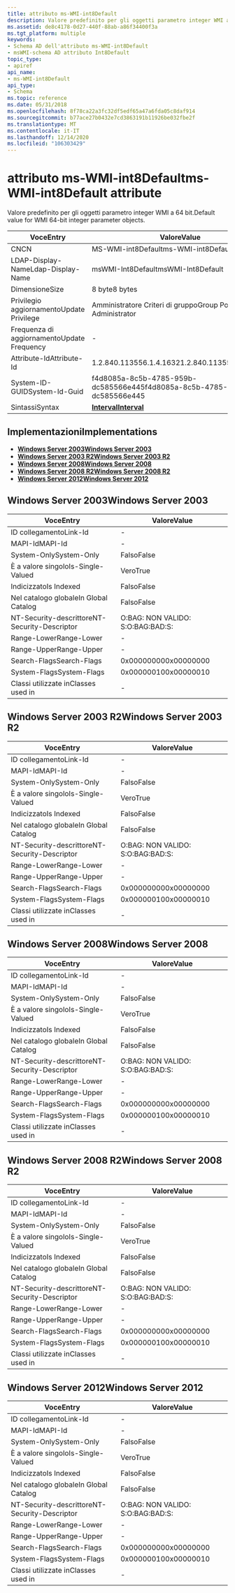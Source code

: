 ```yaml
---
title: attributo ms-WMI-int8Default
description: Valore predefinito per gli oggetti parametro integer WMI a 64 bit.
ms.assetid: de8c4178-0d27-440f-88ab-a86f34400f3a
ms.tgt_platform: multiple
keywords:
- Schema AD dell'attributo ms-WMI-int8Default
- msWMI-schema AD attributo Int8Default
topic_type:
- apiref
api_name:
- ms-WMI-int8Default
api_type:
- Schema
ms.topic: reference
ms.date: 05/31/2018
ms.openlocfilehash: 8f78ca22a3fc32df5edf65a47a6fda05c8daf914
ms.sourcegitcommit: b77ace27b0432e7cd3863191b11926be032fbe2f
ms.translationtype: MT
ms.contentlocale: it-IT
ms.lasthandoff: 12/14/2020
ms.locfileid: "106303429"
---
```

# <a name="ms-wmi-int8default-attribute"></a><span data-ttu-id="af508-105">attributo ms-WMI-int8Default</span><span class="sxs-lookup"><span data-stu-id="af508-105">ms-WMI-int8Default attribute</span></span>

<span data-ttu-id="af508-106">Valore predefinito per gli oggetti parametro integer WMI a 64 bit.</span><span class="sxs-lookup"><span data-stu-id="af508-106">Default value for WMI 64-bit integer parameter objects.</span></span>



| <span data-ttu-id="af508-107">Voce</span><span class="sxs-lookup"><span data-stu-id="af508-107">Entry</span></span> | <span data-ttu-id="af508-108">Valore</span><span class="sxs-lookup"><span data-stu-id="af508-108">Value</span></span> |
|-------------------|--------------------------------------|
| <span data-ttu-id="af508-109">CN</span><span class="sxs-lookup"><span data-stu-id="af508-109">CN</span></span>                | <span data-ttu-id="af508-110">MS-WMI-int8Default</span><span class="sxs-lookup"><span data-stu-id="af508-110">ms-WMI-int8Default</span></span>                   |
| <span data-ttu-id="af508-111">LDAP-Display-Name</span><span class="sxs-lookup"><span data-stu-id="af508-111">Ldap-Display-Name</span></span> | <span data-ttu-id="af508-112">msWMI-Int8Default</span><span class="sxs-lookup"><span data-stu-id="af508-112">msWMI-Int8Default</span></span>                    |
| <span data-ttu-id="af508-113">Dimensione</span><span class="sxs-lookup"><span data-stu-id="af508-113">Size</span></span>              | <span data-ttu-id="af508-114">8 byte</span><span class="sxs-lookup"><span data-stu-id="af508-114">8 bytes</span></span>                              |
| <span data-ttu-id="af508-115">Privilegio aggiornamento</span><span class="sxs-lookup"><span data-stu-id="af508-115">Update Privilege</span></span>  | <span data-ttu-id="af508-116">Amministratore Criteri di gruppo</span><span class="sxs-lookup"><span data-stu-id="af508-116">Group Policy Administrator</span></span>           |
| <span data-ttu-id="af508-117">Frequenza di aggiornamento</span><span class="sxs-lookup"><span data-stu-id="af508-117">Update Frequency</span></span>  | \-                                   |
| <span data-ttu-id="af508-118">Attribute-Id</span><span class="sxs-lookup"><span data-stu-id="af508-118">Attribute-Id</span></span>      | <span data-ttu-id="af508-119">1.2.840.113556.1.4.1632</span><span class="sxs-lookup"><span data-stu-id="af508-119">1.2.840.113556.1.4.1632</span></span>              |
| <span data-ttu-id="af508-120">System-ID-GUID</span><span class="sxs-lookup"><span data-stu-id="af508-120">System-Id-Guid</span></span>    | <span data-ttu-id="af508-121">f4d8085a-8c5b-4785-959b-dc585566e445</span><span class="sxs-lookup"><span data-stu-id="af508-121">f4d8085a-8c5b-4785-959b-dc585566e445</span></span> |
| <span data-ttu-id="af508-122">Sintassi</span><span class="sxs-lookup"><span data-stu-id="af508-122">Syntax</span></span>            | [<span data-ttu-id="af508-123">**Interval**</span><span class="sxs-lookup"><span data-stu-id="af508-123">**Interval**</span></span>](s-interval.md)       |



## <a name="implementations"></a><span data-ttu-id="af508-124">Implementazioni</span><span class="sxs-lookup"><span data-stu-id="af508-124">Implementations</span></span>

-   [<span data-ttu-id="af508-125">**Windows Server 2003**</span><span class="sxs-lookup"><span data-stu-id="af508-125">**Windows Server 2003**</span></span>](#windows-server-2003)
-   [<span data-ttu-id="af508-126">**Windows Server 2003 R2**</span><span class="sxs-lookup"><span data-stu-id="af508-126">**Windows Server 2003 R2**</span></span>](#windows-server-2003-r2)
-   [<span data-ttu-id="af508-127">**Windows Server 2008**</span><span class="sxs-lookup"><span data-stu-id="af508-127">**Windows Server 2008**</span></span>](#windows-server-2008)
-   [<span data-ttu-id="af508-128">**Windows Server 2008 R2**</span><span class="sxs-lookup"><span data-stu-id="af508-128">**Windows Server 2008 R2**</span></span>](#windows-server-2008-r2)
-   [<span data-ttu-id="af508-129">**Windows Server 2012**</span><span class="sxs-lookup"><span data-stu-id="af508-129">**Windows Server 2012**</span></span>](#windows-server-2012)

## <a name="windows-server-2003"></a><span data-ttu-id="af508-130">Windows Server 2003</span><span class="sxs-lookup"><span data-stu-id="af508-130">Windows Server 2003</span></span>



| <span data-ttu-id="af508-131">Voce</span><span class="sxs-lookup"><span data-stu-id="af508-131">Entry</span></span> | <span data-ttu-id="af508-132">Valore</span><span class="sxs-lookup"><span data-stu-id="af508-132">Value</span></span> |
|------------------------|--------------|
| <span data-ttu-id="af508-133">ID collegamento</span><span class="sxs-lookup"><span data-stu-id="af508-133">Link-Id</span></span>                | \-           |
| <span data-ttu-id="af508-134">MAPI-Id</span><span class="sxs-lookup"><span data-stu-id="af508-134">MAPI-Id</span></span>                | \-           |
| <span data-ttu-id="af508-135">System-Only</span><span class="sxs-lookup"><span data-stu-id="af508-135">System-Only</span></span>            | <span data-ttu-id="af508-136">Falso</span><span class="sxs-lookup"><span data-stu-id="af508-136">False</span></span>        |
| <span data-ttu-id="af508-137">È a valore singolo</span><span class="sxs-lookup"><span data-stu-id="af508-137">Is-Single-Valued</span></span>       | <span data-ttu-id="af508-138">Vero</span><span class="sxs-lookup"><span data-stu-id="af508-138">True</span></span>         |
| <span data-ttu-id="af508-139">Indicizzato</span><span class="sxs-lookup"><span data-stu-id="af508-139">Is Indexed</span></span>             | <span data-ttu-id="af508-140">Falso</span><span class="sxs-lookup"><span data-stu-id="af508-140">False</span></span>        |
| <span data-ttu-id="af508-141">Nel catalogo globale</span><span class="sxs-lookup"><span data-stu-id="af508-141">In Global Catalog</span></span>      | <span data-ttu-id="af508-142">Falso</span><span class="sxs-lookup"><span data-stu-id="af508-142">False</span></span>        |
| <span data-ttu-id="af508-143">NT-Security-descrittore</span><span class="sxs-lookup"><span data-stu-id="af508-143">NT-Security-Descriptor</span></span> | <span data-ttu-id="af508-144">O:BAG: NON VALIDO: S:</span><span class="sxs-lookup"><span data-stu-id="af508-144">O:BAG:BAD:S:</span></span> |
| <span data-ttu-id="af508-145">Range-Lower</span><span class="sxs-lookup"><span data-stu-id="af508-145">Range-Lower</span></span>            | \-           |
| <span data-ttu-id="af508-146">Range-Upper</span><span class="sxs-lookup"><span data-stu-id="af508-146">Range-Upper</span></span>            | \-           |
| <span data-ttu-id="af508-147">Search-Flags</span><span class="sxs-lookup"><span data-stu-id="af508-147">Search-Flags</span></span>           | <span data-ttu-id="af508-148">0x00000000</span><span class="sxs-lookup"><span data-stu-id="af508-148">0x00000000</span></span>   |
| <span data-ttu-id="af508-149">System-Flags</span><span class="sxs-lookup"><span data-stu-id="af508-149">System-Flags</span></span>           | <span data-ttu-id="af508-150">0x00000010</span><span class="sxs-lookup"><span data-stu-id="af508-150">0x00000010</span></span>   |
| <span data-ttu-id="af508-151">Classi utilizzate in</span><span class="sxs-lookup"><span data-stu-id="af508-151">Classes used in</span></span>        | \-           |



## <a name="windows-server-2003-r2"></a><span data-ttu-id="af508-152">Windows Server 2003 R2</span><span class="sxs-lookup"><span data-stu-id="af508-152">Windows Server 2003 R2</span></span>



| <span data-ttu-id="af508-153">Voce</span><span class="sxs-lookup"><span data-stu-id="af508-153">Entry</span></span> | <span data-ttu-id="af508-154">Valore</span><span class="sxs-lookup"><span data-stu-id="af508-154">Value</span></span> |
|------------------------|--------------|
| <span data-ttu-id="af508-155">ID collegamento</span><span class="sxs-lookup"><span data-stu-id="af508-155">Link-Id</span></span>                | \-           |
| <span data-ttu-id="af508-156">MAPI-Id</span><span class="sxs-lookup"><span data-stu-id="af508-156">MAPI-Id</span></span>                | \-           |
| <span data-ttu-id="af508-157">System-Only</span><span class="sxs-lookup"><span data-stu-id="af508-157">System-Only</span></span>            | <span data-ttu-id="af508-158">Falso</span><span class="sxs-lookup"><span data-stu-id="af508-158">False</span></span>        |
| <span data-ttu-id="af508-159">È a valore singolo</span><span class="sxs-lookup"><span data-stu-id="af508-159">Is-Single-Valued</span></span>       | <span data-ttu-id="af508-160">Vero</span><span class="sxs-lookup"><span data-stu-id="af508-160">True</span></span>         |
| <span data-ttu-id="af508-161">Indicizzato</span><span class="sxs-lookup"><span data-stu-id="af508-161">Is Indexed</span></span>             | <span data-ttu-id="af508-162">Falso</span><span class="sxs-lookup"><span data-stu-id="af508-162">False</span></span>        |
| <span data-ttu-id="af508-163">Nel catalogo globale</span><span class="sxs-lookup"><span data-stu-id="af508-163">In Global Catalog</span></span>      | <span data-ttu-id="af508-164">Falso</span><span class="sxs-lookup"><span data-stu-id="af508-164">False</span></span>        |
| <span data-ttu-id="af508-165">NT-Security-descrittore</span><span class="sxs-lookup"><span data-stu-id="af508-165">NT-Security-Descriptor</span></span> | <span data-ttu-id="af508-166">O:BAG: NON VALIDO: S:</span><span class="sxs-lookup"><span data-stu-id="af508-166">O:BAG:BAD:S:</span></span> |
| <span data-ttu-id="af508-167">Range-Lower</span><span class="sxs-lookup"><span data-stu-id="af508-167">Range-Lower</span></span>            | \-           |
| <span data-ttu-id="af508-168">Range-Upper</span><span class="sxs-lookup"><span data-stu-id="af508-168">Range-Upper</span></span>            | \-           |
| <span data-ttu-id="af508-169">Search-Flags</span><span class="sxs-lookup"><span data-stu-id="af508-169">Search-Flags</span></span>           | <span data-ttu-id="af508-170">0x00000000</span><span class="sxs-lookup"><span data-stu-id="af508-170">0x00000000</span></span>   |
| <span data-ttu-id="af508-171">System-Flags</span><span class="sxs-lookup"><span data-stu-id="af508-171">System-Flags</span></span>           | <span data-ttu-id="af508-172">0x00000010</span><span class="sxs-lookup"><span data-stu-id="af508-172">0x00000010</span></span>   |
| <span data-ttu-id="af508-173">Classi utilizzate in</span><span class="sxs-lookup"><span data-stu-id="af508-173">Classes used in</span></span>        | \-           |



## <a name="windows-server-2008"></a><span data-ttu-id="af508-174">Windows Server 2008</span><span class="sxs-lookup"><span data-stu-id="af508-174">Windows Server 2008</span></span>



| <span data-ttu-id="af508-175">Voce</span><span class="sxs-lookup"><span data-stu-id="af508-175">Entry</span></span> | <span data-ttu-id="af508-176">Valore</span><span class="sxs-lookup"><span data-stu-id="af508-176">Value</span></span> |
|------------------------|--------------|
| <span data-ttu-id="af508-177">ID collegamento</span><span class="sxs-lookup"><span data-stu-id="af508-177">Link-Id</span></span>                | \-           |
| <span data-ttu-id="af508-178">MAPI-Id</span><span class="sxs-lookup"><span data-stu-id="af508-178">MAPI-Id</span></span>                | \-           |
| <span data-ttu-id="af508-179">System-Only</span><span class="sxs-lookup"><span data-stu-id="af508-179">System-Only</span></span>            | <span data-ttu-id="af508-180">Falso</span><span class="sxs-lookup"><span data-stu-id="af508-180">False</span></span>        |
| <span data-ttu-id="af508-181">È a valore singolo</span><span class="sxs-lookup"><span data-stu-id="af508-181">Is-Single-Valued</span></span>       | <span data-ttu-id="af508-182">Vero</span><span class="sxs-lookup"><span data-stu-id="af508-182">True</span></span>         |
| <span data-ttu-id="af508-183">Indicizzato</span><span class="sxs-lookup"><span data-stu-id="af508-183">Is Indexed</span></span>             | <span data-ttu-id="af508-184">Falso</span><span class="sxs-lookup"><span data-stu-id="af508-184">False</span></span>        |
| <span data-ttu-id="af508-185">Nel catalogo globale</span><span class="sxs-lookup"><span data-stu-id="af508-185">In Global Catalog</span></span>      | <span data-ttu-id="af508-186">Falso</span><span class="sxs-lookup"><span data-stu-id="af508-186">False</span></span>        |
| <span data-ttu-id="af508-187">NT-Security-descrittore</span><span class="sxs-lookup"><span data-stu-id="af508-187">NT-Security-Descriptor</span></span> | <span data-ttu-id="af508-188">O:BAG: NON VALIDO: S:</span><span class="sxs-lookup"><span data-stu-id="af508-188">O:BAG:BAD:S:</span></span> |
| <span data-ttu-id="af508-189">Range-Lower</span><span class="sxs-lookup"><span data-stu-id="af508-189">Range-Lower</span></span>            | \-           |
| <span data-ttu-id="af508-190">Range-Upper</span><span class="sxs-lookup"><span data-stu-id="af508-190">Range-Upper</span></span>            | \-           |
| <span data-ttu-id="af508-191">Search-Flags</span><span class="sxs-lookup"><span data-stu-id="af508-191">Search-Flags</span></span>           | <span data-ttu-id="af508-192">0x00000000</span><span class="sxs-lookup"><span data-stu-id="af508-192">0x00000000</span></span>   |
| <span data-ttu-id="af508-193">System-Flags</span><span class="sxs-lookup"><span data-stu-id="af508-193">System-Flags</span></span>           | <span data-ttu-id="af508-194">0x00000010</span><span class="sxs-lookup"><span data-stu-id="af508-194">0x00000010</span></span>   |
| <span data-ttu-id="af508-195">Classi utilizzate in</span><span class="sxs-lookup"><span data-stu-id="af508-195">Classes used in</span></span>        | \-           |



## <a name="windows-server-2008-r2"></a><span data-ttu-id="af508-196">Windows Server 2008 R2</span><span class="sxs-lookup"><span data-stu-id="af508-196">Windows Server 2008 R2</span></span>



| <span data-ttu-id="af508-197">Voce</span><span class="sxs-lookup"><span data-stu-id="af508-197">Entry</span></span> | <span data-ttu-id="af508-198">Valore</span><span class="sxs-lookup"><span data-stu-id="af508-198">Value</span></span> |
|------------------------|--------------|
| <span data-ttu-id="af508-199">ID collegamento</span><span class="sxs-lookup"><span data-stu-id="af508-199">Link-Id</span></span>                | \-           |
| <span data-ttu-id="af508-200">MAPI-Id</span><span class="sxs-lookup"><span data-stu-id="af508-200">MAPI-Id</span></span>                | \-           |
| <span data-ttu-id="af508-201">System-Only</span><span class="sxs-lookup"><span data-stu-id="af508-201">System-Only</span></span>            | <span data-ttu-id="af508-202">Falso</span><span class="sxs-lookup"><span data-stu-id="af508-202">False</span></span>        |
| <span data-ttu-id="af508-203">È a valore singolo</span><span class="sxs-lookup"><span data-stu-id="af508-203">Is-Single-Valued</span></span>       | <span data-ttu-id="af508-204">Vero</span><span class="sxs-lookup"><span data-stu-id="af508-204">True</span></span>         |
| <span data-ttu-id="af508-205">Indicizzato</span><span class="sxs-lookup"><span data-stu-id="af508-205">Is Indexed</span></span>             | <span data-ttu-id="af508-206">Falso</span><span class="sxs-lookup"><span data-stu-id="af508-206">False</span></span>        |
| <span data-ttu-id="af508-207">Nel catalogo globale</span><span class="sxs-lookup"><span data-stu-id="af508-207">In Global Catalog</span></span>      | <span data-ttu-id="af508-208">Falso</span><span class="sxs-lookup"><span data-stu-id="af508-208">False</span></span>        |
| <span data-ttu-id="af508-209">NT-Security-descrittore</span><span class="sxs-lookup"><span data-stu-id="af508-209">NT-Security-Descriptor</span></span> | <span data-ttu-id="af508-210">O:BAG: NON VALIDO: S:</span><span class="sxs-lookup"><span data-stu-id="af508-210">O:BAG:BAD:S:</span></span> |
| <span data-ttu-id="af508-211">Range-Lower</span><span class="sxs-lookup"><span data-stu-id="af508-211">Range-Lower</span></span>            | \-           |
| <span data-ttu-id="af508-212">Range-Upper</span><span class="sxs-lookup"><span data-stu-id="af508-212">Range-Upper</span></span>            | \-           |
| <span data-ttu-id="af508-213">Search-Flags</span><span class="sxs-lookup"><span data-stu-id="af508-213">Search-Flags</span></span>           | <span data-ttu-id="af508-214">0x00000000</span><span class="sxs-lookup"><span data-stu-id="af508-214">0x00000000</span></span>   |
| <span data-ttu-id="af508-215">System-Flags</span><span class="sxs-lookup"><span data-stu-id="af508-215">System-Flags</span></span>           | <span data-ttu-id="af508-216">0x00000010</span><span class="sxs-lookup"><span data-stu-id="af508-216">0x00000010</span></span>   |
| <span data-ttu-id="af508-217">Classi utilizzate in</span><span class="sxs-lookup"><span data-stu-id="af508-217">Classes used in</span></span>        | \-           |



## <a name="windows-server-2012"></a><span data-ttu-id="af508-218">Windows Server 2012</span><span class="sxs-lookup"><span data-stu-id="af508-218">Windows Server 2012</span></span>



| <span data-ttu-id="af508-219">Voce</span><span class="sxs-lookup"><span data-stu-id="af508-219">Entry</span></span> | <span data-ttu-id="af508-220">Valore</span><span class="sxs-lookup"><span data-stu-id="af508-220">Value</span></span> |
|------------------------|--------------|
| <span data-ttu-id="af508-221">ID collegamento</span><span class="sxs-lookup"><span data-stu-id="af508-221">Link-Id</span></span>                | \-           |
| <span data-ttu-id="af508-222">MAPI-Id</span><span class="sxs-lookup"><span data-stu-id="af508-222">MAPI-Id</span></span>                | \-           |
| <span data-ttu-id="af508-223">System-Only</span><span class="sxs-lookup"><span data-stu-id="af508-223">System-Only</span></span>            | <span data-ttu-id="af508-224">Falso</span><span class="sxs-lookup"><span data-stu-id="af508-224">False</span></span>        |
| <span data-ttu-id="af508-225">È a valore singolo</span><span class="sxs-lookup"><span data-stu-id="af508-225">Is-Single-Valued</span></span>       | <span data-ttu-id="af508-226">Vero</span><span class="sxs-lookup"><span data-stu-id="af508-226">True</span></span>         |
| <span data-ttu-id="af508-227">Indicizzato</span><span class="sxs-lookup"><span data-stu-id="af508-227">Is Indexed</span></span>             | <span data-ttu-id="af508-228">Falso</span><span class="sxs-lookup"><span data-stu-id="af508-228">False</span></span>        |
| <span data-ttu-id="af508-229">Nel catalogo globale</span><span class="sxs-lookup"><span data-stu-id="af508-229">In Global Catalog</span></span>      | <span data-ttu-id="af508-230">Falso</span><span class="sxs-lookup"><span data-stu-id="af508-230">False</span></span>        |
| <span data-ttu-id="af508-231">NT-Security-descrittore</span><span class="sxs-lookup"><span data-stu-id="af508-231">NT-Security-Descriptor</span></span> | <span data-ttu-id="af508-232">O:BAG: NON VALIDO: S:</span><span class="sxs-lookup"><span data-stu-id="af508-232">O:BAG:BAD:S:</span></span> |
| <span data-ttu-id="af508-233">Range-Lower</span><span class="sxs-lookup"><span data-stu-id="af508-233">Range-Lower</span></span>            | \-           |
| <span data-ttu-id="af508-234">Range-Upper</span><span class="sxs-lookup"><span data-stu-id="af508-234">Range-Upper</span></span>            | \-           |
| <span data-ttu-id="af508-235">Search-Flags</span><span class="sxs-lookup"><span data-stu-id="af508-235">Search-Flags</span></span>           | <span data-ttu-id="af508-236">0x00000000</span><span class="sxs-lookup"><span data-stu-id="af508-236">0x00000000</span></span>   |
| <span data-ttu-id="af508-237">System-Flags</span><span class="sxs-lookup"><span data-stu-id="af508-237">System-Flags</span></span>           | <span data-ttu-id="af508-238">0x00000010</span><span class="sxs-lookup"><span data-stu-id="af508-238">0x00000010</span></span>   |
| <span data-ttu-id="af508-239">Classi utilizzate in</span><span class="sxs-lookup"><span data-stu-id="af508-239">Classes used in</span></span>        | \-           |



 

 





